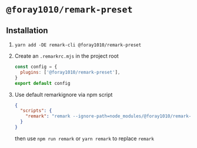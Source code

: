 # `@foray1010/remark-preset`

## Installation

1. `yarn add -DE remark-cli @foray1010/remark-preset`

1. Create an `.remarkrc.mjs` in the project root

   ```js
   const config = {
     plugins: ['@foray1010/remark-preset'],
   }
   export default config
   ```

1. Use default remarkignore via npm script

   ```json
   {
     "scripts": {
       "remark": "remark --ignore-path=node_modules/@foray1010/remark-preset/remarkignore --ignore-path-resolve-from=cwd"
     }
   }
   ```

   then use `npm run remark` or `yarn remark` to replace `remark`
